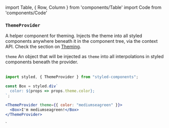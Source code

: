 import Table, { Row, Column } from 'components/Table'
import Code from 'components/Code'

### `ThemeProvider`

A helper component for theming. Injects the theme into all styled components anywhere
beneath it in the component tree, via the context API.
Check the section on [Theming](/docs/advanced#theming).

<Table head={['Props', 'Description']}>
  <Row>
    <Column>
      <Code>theme</Code>
    </Column>
    <Column>
      An object that will be injected as <Code>theme</Code> into all
      interpolations in styled components beneath the provider.
    </Column>
  </Row>
</Table>

```jsx
import styled, { ThemeProvider } from "styled-components";

const Box = styled.div`
  color: ${props => props.theme.color};
`;

<ThemeProvider theme={{ color: "mediumseagreen" }}>
  <Box>I'm mediumseagreen!</Box>
</ThemeProvider>
```
`

